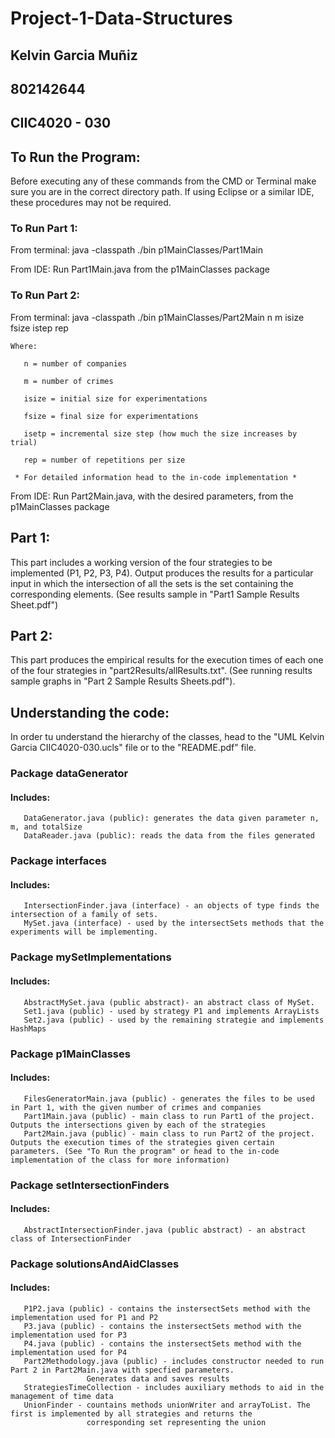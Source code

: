 # Project-1-Data-Structures
## Kelvin Garcia Muñiz
## 802142644
## CIIC4020 - 030

## To Run the Program:
Before executing any of these commands from the CMD or Terminal make sure you are in the correct directory path. If using Eclipse or a 
similar IDE, these procedures may not be required.
### To Run Part 1:
From terminal: java -classpath ./bin  p1MainClasses/Part1Main

From IDE: Run Part1Main.java from the p1MainClasses package
### To Run Part 2:
From terminal: java -classpath ./bin  p1MainClasses/Part2Main  n  m  isize  fsize  istep  rep

    Where:
    
       n = number of companies
       
       m = number of crimes
       
       isize = initial size for experimentations
       
       fsize = final size for experimentations
       
       isetp = incremental size step (how much the size increases by trial)
       
       rep = number of repetitions per size
       
     * For detailed information head to the in-code implementation *
From IDE: Run Part2Main.java, with the desired parameters, from the p1MainClasses package
## Part 1:
This part includes a working version of the four strategies to be implemented (P1, P2, P3, P4). 
Output produces the results for a particular input in which the intersection of all the sets is the set containing the corresponding
elements. (See results sample in "Part1 Sample Results Sheet.pdf")
## Part 2:
This part produces the empirical results for the execution times of each one of the four strategies in "part2Results/allResults.txt". (See running results sample graphs in "Part 2 Sample Results Sheets.pdf").
## Understanding the code:
In order tu understand the hierarchy of the classes, head to the "UML Kelvin Garcia CIIC4020-030.ucls" file or to the "README.pdf" file.
  ### Package dataGenerator
   #### Includes:
       DataGenerator.java (public): generates the data given parameter n, m, and totalSize
       DataReader.java (public): reads the data from the files generated
  ### Package interfaces
   #### Includes:
       IntersectionFinder.java (interface) - an objects of type finds the intersection of a family of sets.
       MySet.java (interface) - used by the intersectSets methods that the experiments will be implementing.
  ### Package mySetImplementations
   #### Includes: 
       AbstractMySet.java (public abstract)- an abstract class of MySet.
       Set1.java (public) - used by strategy P1 and implements ArrayLists
       Set2.java (public) - used by the remaining strategie and implements HashMaps
  ### Package p1MainClasses
   #### Includes: 
       FilesGeneratorMain.java (public) - generates the files to be used in Part 1, with the given number of crimes and companies
       Part1Main.java (public) - main class to run Part1 of the project. Outputs the intersections given by each of the strategies
       Part2Main.java (public) - main class to run Part2 of the project. Outputs the execution times of the strategies given certain parameters. (See "To Run the program" or head to the in-code implementation of the class for more information)
  ### Package setIntersectionFinders
   #### Includes:
       AbstractIntersectionFinder.java (public abstract) - an abstract class of IntersectionFinder
  ### Package solutionsAndAidClasses
   #### Includes:
       P1P2.java (public) - contains the instersectSets method with the implementation used for P1 and P2
       P3.java (public) - contains the instersectSets method with the implementation used for P3
       P4.java (public) - contains the instersectSets method with the implementation used for P4
       Part2Methodology.java (public) - includes constructor needed to run Part 2 in Part2Main.java with specfied parameters. 
                     Generates data and saves results
       StrategiesTimeCollection - includes auxiliary methods to aid in the management of time data
       UnionFinder - countains methods unionWriter and arrayToList. The first is implemented by all strategies and returns the 
                     corresponding set representing the union
       
